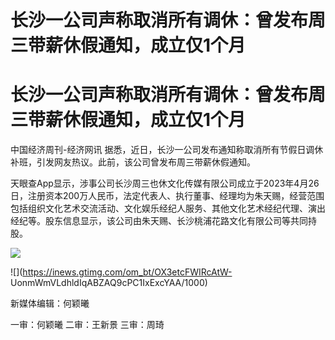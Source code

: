 # 长沙一公司声称取消所有调休：曾发布周三带薪休假通知，成立仅1个月

# 长沙一公司声称取消所有调休：曾发布周三带薪休假通知，成立仅1个月

中国经济周刊-经济网讯 据悉，近日，长沙一公司发布通知称取消所有节假日调休补班，引发网友热议。此前，该公司曾发布周三带薪休假通知。

天眼查App显示，涉事公司长沙周三也休文化传媒有限公司成立于2023年4月26日，注册资本200万人民币，法定代表人、执行董事、经理均为朱天赐，经营范围包括组织文化艺术交流活动、文化娱乐经纪人服务、其他文化艺术经纪代理、演出经纪等。股东信息显示，该公司由朱天赐、长沙桃浦花路文化有限公司等共同持股。

![](https://inews.gtimg.com/om_bt/OXL3HUm52mbXskvo3FPQz9ywWQTHDrBFeuJFA33R38230AA/1000)

![](https://inews.gtimg.com/om_bt/OX3etcFWIRcAtW-
UonmWmVLdhldIqABZAQ9cPC1IxExcYAA/1000)

新媒体编辑：何颖曦

一审：何颖曦 二审：王新景 三审：周琦

